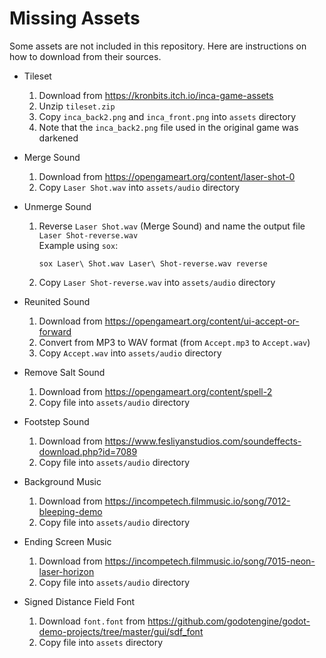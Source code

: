 # Missing Assets

Some assets are not included in this repository. Here are instructions on how to download from their sources.

- Tileset

  1. Download from https://kronbits.itch.io/inca-game-assets
  2. Unzip `tileset.zip`
  3. Copy `inca_back2.png` and `inca_front.png` into `assets` directory
  4. Note that the `inca_back2.png` file used in the original game was darkened

- Merge Sound

  1. Download from https://opengameart.org/content/laser-shot-0
  2. Copy `Laser Shot.wav` into `assets/audio` directory

- Unmerge Sound

  1. Reverse `Laser Shot.wav` (Merge Sound) and name the output file `Laser Shot-reverse.wav`<br>
     Example using `sox`:
     ```
     sox Laser\ Shot.wav Laser\ Shot-reverse.wav reverse
     ```
  2. Copy `Laser Shot-reverse.wav` into `assets/audio` directory

- Reunited Sound

  1. Download from https://opengameart.org/content/ui-accept-or-forward
  2. Convert from MP3 to WAV format (from `Accept.mp3` to `Accept.wav`)
  3. Copy `Accept.wav` into `assets/audio` directory

- Remove Salt Sound

  1. Download from https://opengameart.org/content/spell-2
  2. Copy file into `assets/audio` directory

- Footstep Sound

  1. Download from https://www.fesliyanstudios.com/soundeffects-download.php?id=7089
  2. Copy file into `assets/audio` directory

- Background Music

  1. Download from https://incompetech.filmmusic.io/song/7012-bleeping-demo
  2. Copy file into `assets/audio` directory

- Ending Screen Music

  1. Download from https://incompetech.filmmusic.io/song/7015-neon-laser-horizon
  2. Copy file into `assets/audio` directory

- Signed Distance Field Font
  1. Download `font.font` from https://github.com/godotengine/godot-demo-projects/tree/master/gui/sdf_font
  2. Copy file into `assets` directory
